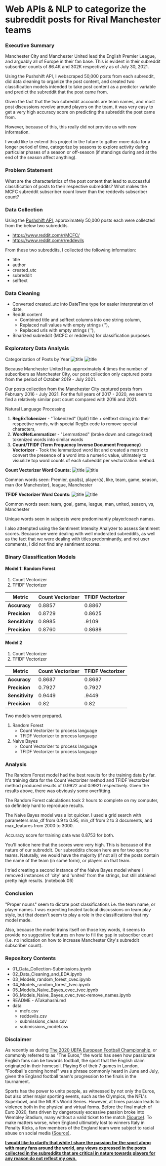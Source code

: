 # Web APIs & NLP to categorize the subreddit posts for Rival Manchester teams

### Executive Summary

Manchester City and Manchester United lead the English Premier League, and arguably all of Europe in their fan base. This is evident in their subreddit subscriber counts of 86.4K and 302K respectively as of July 30, 2021. 

Using the Pushshift API, I webscraped 50,000 posts from each subreddit, did data cleaning to organize the post content, and created two classification models intended to take post content as a predictor variable and predict the subreddit that the post came from.

Given the fact that the two subreddit accounts are team names, and most post discussions revolve around players on the team, it was very easy to get a very high accuracy score on predicting the subreddit the post came from.

However, because of this, this really did not provide us with new information.

I would like to extend this project in the future to gather more data for a longer period of time, categorize by seasons to explore activity during particular phases of a season or off-season (if standings during and at the end of the season affect anything).

### Problem Statement

What are the characteristics of the post content that lead to successful classification of posts to their respective subreddits? What makes the MCFC subreddit subscriber count lower than the reddevils subscriber count?

### Data Collection

Using the [Pushshift API](https://github.com/pushshift/api), approximately 50,000 posts each were collected from the below two subreddits.

* https://www.reddit.com/r/MCFC/
* https://www.reddit.com/r/reddevils

From these two subreddits, I collected the following information:
- title
- author
- created_utc
- subreddit
- selftext

### Data Cleaning

- Converted created_utc into DateTime type for easier interpretation of date,
- Reddit content
    - Combined title and selftext columns into one string column,
    - Replaced null values with empty strings (''),
    - Replaced urls with empty strings (''),
- Binarized subreddit (MCFC or reddevils) for classification purposes

### Exploratory Data Analysis

Categorization of Posts by Year
![title](images/image1.png)
![title](images/image2.png)

Because Manchester United has approximately 4 times the number of subscribers as Manchester City, our post collection only captured posts from the period of October 2019 - July 2021.

Our posts collection from the Manchester City captured posts from February 2016 - July 2021. For the full years of 2017 - 2020, we seem to find a relatively similar post count compared with 2016 and 2021.

Natural Language Processing
1. <b>RegExTokenizer</b> - "Tokenized" (Split) title + selftext string into their respective words, with special RegEx code to remove special characters,
2. <b>WordNetLemmatizer</b> - "Lemmatized" (broke down and categorized) tokenized words into similar words
3. <b>Count/TFIDF (Term Frequency Inverse Document Frequency) Vectorizer</b> - Took the lemmatized word list and created a matrix to convert the presence of a word into a numeric value, ultimately to visualize top word counts of each subreddit per vectorization method.

<b>Count Vectorizer Word Counts:</b>
![title](images/image3.png)
![title](images/image4.png)

Common words seen: Premier, goal(s), player(s), like, team, game, season, man (for Manchester), league, Manchester

<b>TFIDF Vectorizer Word Counts:</b>
![title](images/image5.png)
![title](images/image6.png)

Common words seen: team, goal, game, league, man, united, season, vs, Manchester

Unique words seen in subposts were predominantly player/coach names.

I also attempted using the Sentiment Intensity Analyzer to assess Sentiment scores. Because we were dealing with well moderated subreddits, as well as the fact that we were dealing with titles predominantly, and not user comments, I did not find any sentiment scores.

### Binary Classification Models

#### Model 1: Random Forest
1. Count Vectorizer
2. TFIDF Vectorizer

|Metric|Count Vectorizer|TFIDF Vectorizer|
|---|---|---|
|**Accuracy**|0.8857|0.8867|
|**Precision**|0.8729|0.8625|
|**Sensitivity**|0.8985|.9109|
|**Precision**|0.8760|0.8688|

#### Model 2
1. Count Vectorizer
2. TFIDF Vectorizer

|Metric|Count Vectorizer|TFIDF Vectorizer|
|---|---|---|
|**Accuracy**|0.8687|0.8687|
|**Precision**|0.7927|0.7927|
|**Sensitivity**|0.9449|.9449|
|**Precision**|0.82|0.82|

Two models were prepared.
1. Random Forest
    * Count Vectorizer to process language
    * TFIDF Vectorizer to process language
2. Naive Bayes
    * Count Vectorizer to process language
    * TFIDF Vectorizer to process language

### Analysis

The Random Forest model had the best results for the training data by far.
It's training data for the Count Vectorizer method and TFIDF Vectorizer method produced results of 0.9922 and 0.9921 respectively. Given the results above, there was obviously some overfitting.

The Random Forest calculations took 2 hours to complete on my computer, so definitely hard to reproduce results.

The Naive Bayes model was a lot quicker. I used a grid search with parameters max_df from 0.9 to 0.95, min_df from 2 to 3 documents, and max_features from 2000 to 3000.

Accuracy score for training data was 0.8753 for both.

You'll notice here that the scores were very high. This is because of the nature of our subreddit. Our subreddits chosen here are for two sports teams. Naturally, we would have the majority (if not all) of the posts contain the name of the team (in some form), or players on that team. 

I tried creating a second instance of the Naive Bayes model where I removed instances of 'city' and 'united' from the strings, but still obtained pretty high results. (notebook 06)

### Conclusion

"Proper nouns" seem to dictate post classifications i.e. the team name, or player names. I was expecting heated tactical discussions on team play style, but that doesn't seem to play a role in the classifications that my model made.

Also, because the model trains itself on those key words, it seems to provide no suggestive features on how to fill the gap in subscriber count (i.e. no indication on how to increase Manchester City's subreddit subscriber count).


### Repository Contents

* 01_Data_Collection-Submissions.ipynb
* 02_Data_Cleaning_and_EDA.ipynb
* 03_Models_random_forest_cvec.ipynb
* 04_Models_random_forest_tvec.ipynb
* 05_Models_Naive_Bayes_cvec_tvec.ipynb
* 06_Models_Naive_Bayes_cvec_tvec-remove_names.ipynb
* README - ATakahashi.md
* data
    * mcfc.csv
    * reddevils.csv
    * submissions_clean.csv
    * submissions_model.csv
    
### Disclaimer

As recently as during [The 2020 UEFA European Football Championship](https://www.uefa.com/uefaeuro-2020/), or commonly referred to as "The Euros," the world has seen how passionate English fans can be towards football, the sport that the English claim originated in their homesoil. Playing 6 of their 7 games in London, "Football's coming home!" was a phrase commonly heard in June and July, given the England football team's progression to the finals in the tournament.

Sports has the power to unite people, as witnessed by not only the Euros, but also other major sporting events, such as the Olympics, the NFL's Superbowl, and the MLB's World Series. However, at times passion leads to violence both in the physical and virtual forms. Before the final match of Euro 2020, fans driven by dangerously excessive passion broke into Wembley Stadium, many without a valid ticket to the match [(Source)](https://www.goal.com/en/news/dangerous-scenes-at-wembley-as-fans-try-to-get-into-stadium/1677zuqjkgnkb14uqz9n1pj17c). To make matters worse, when England ultimately lost to winners Italy in Penalty Kicks, a few members of the England team were subject to racial abuse on social media [(Source)](https://www.goal.com/en/news/england-fa-condemns-disgusting-racist-abuse-directed-towards/hf0gwya48qs61rh35c5ta52s7).

<u><b>I would like to clarify that while I share the passion for the sport along with many fans around the world, any views expressed in the posts collected in the subreddits that are critical in nature towards players for any reason do not reflect my own.</b></u>
